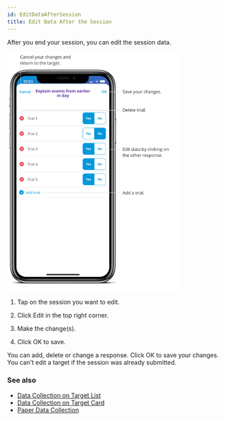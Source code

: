 ```yaml
---
id: EditDataAfterSession 
title: Edit Data After the Session 
---
```

After you end your session, you can edit the session data.

<img src="/img/EditDataSession.png" width="400" />

1. Tap on the session you want to edit.

2. Click Edit in the top right corner. 
3. Make the change(s). 
4. Click OK to save.

You can add, delete or change a response. Click OK to save your changes. You can't edit a target if the session was already submitted.

### See also
- [Data Collection on Target List](DataCollection/DataCollectionTargetList.md)
- [Data Collection on Target Card](DataCollection/DataCollectionTargetCard.md)
- [Paper Data Collection](DataCollection/PaperDataCollection.md)